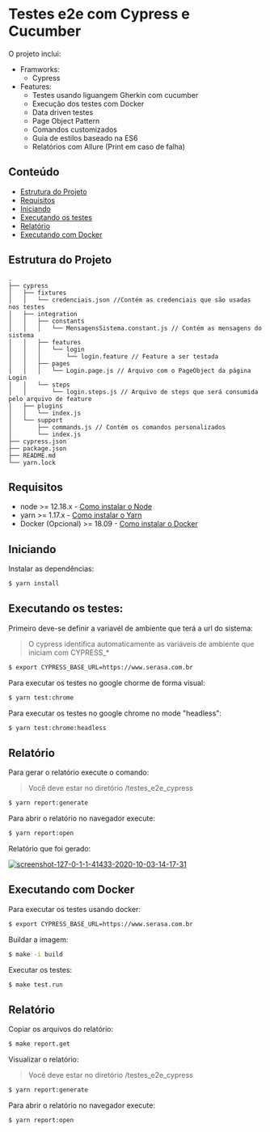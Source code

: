 # Testes e2e com Cypress e Cucumber

O projeto inclui:

- Framworks:
  - Cypress
- Features:
  - Testes usando liguangem Gherkin com cucumber
  - Execução dos testes com Docker
  - Data driven testes
  - Page Object Pattern
  - Comandos customizados
  - Guia de estilos baseado na ES6
  - Relatórios com Allure (Print em caso de falha)

## Conteúdo

- [Estrutura do Projeto](#Estrutura-do-Projeto)
- [Requisitos](#Requisitos)
- [Iniciando](#Iniciando)
- [Executando os testes](#Executando-os-testes)
- [Relatório](#Relatório)
- [Executando com Docker](#Executando-com-Docker)

## Estrutura do Projeto

```
.
├── cypress
│   ├── fixtures
│   │   └── credenciais.json //Contém as credenciais que são usadas nos testes
│   ├── integration
│   │   ├── constants
│   │   │   └── MensagensSistema.constant.js // Contém as mensagens do sistema
│   │   ├── features
│   │   │   └── login
│   │   │       └── login.feature // Feature a ser testada
│   │   ├── pages
│   │   │   └── Login.page.js // Arquivo com o PageObject da página Login
│   │   └── steps
│   │       └── login.steps.js // Arquivo de steps que será consumida pelo arquivo de feature
│   ├── plugins
│   │   └── index.js
│   └── support
│       ├── commands.js // Contém os comandos personalizados
│       └── index.js
├── cypress.json
├── package.json
├── README.md
└── yarn.lock
```

## Requisitos

- node >= 12.18.x - [Como instalar o Node](https://nodejs.org/en/download/)
- yarn >= 1.17.x - [Como instalar o Yarn](https://yarnpkg.com/en/docs/install#debian-stable)
- Docker (Opcional) >= 18.09 - [Como instalar o Docker](https://docs.docker.com/get-docker/)

## Iniciando

Instalar as dependências:

```bash
$ yarn install
```

## Executando os testes:

Primeiro deve-se definir a variavél de ambiente que terá a url do sistema:

> O cypress identifica automaticamente as variáveis de ambiente que iniciam com CYPRESS\_\*

```bash
$ export CYPRESS_BASE_URL=https://www.serasa.com.br
```

Para executar os testes no google chorme de forma visual:

```bash
$ yarn test:chrome
```

Para executar os testes no google chrome no mode "headless":

```bash
$ yarn test:chrome:headless
```

## Relatório

Para gerar o relatório execute o comando:

> Você deve estar no diretório /testes_e2e_cypress

```bash
$ yarn report:generate
```

Para abrir o relatório no navegador execute:

```bash
$ yarn report:open
```

Relatório que foi gerado:

<a href="https://ibb.co/QDJvnGr"><img src="https://i.ibb.co/8Ymg2V6/screenshot-127-0-1-1-41433-2020-10-03-14-17-31.png" alt="screenshot-127-0-1-1-41433-2020-10-03-14-17-31" border="0"></a>

## Executando com Docker

Para executar os testes usando docker:

```bash
$ export CYPRESS_BASE_URL=https://www.serasa.com.br
```

Buildar a imagem:

```bash
$ make -i build
```

Executar os testes:

```bash
$ make test.run
```

## Relatório

Copiar os arquivos do relatório:

```bash
$ make report.get
```

Visualizar o relatório:

> Você deve estar no diretório /testes_e2e_cypress

```bash
$ yarn report:generate
```

Para abrir o relatório no navegador execute:

```bash
$ yarn report:open
```
